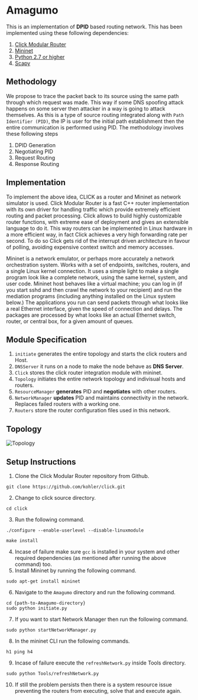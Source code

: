 # Amagumo

This is an implementation of **DPID** based routing network. This has been implemented using these following dependencies:
1. [Click Modular Router](https://github.com/kohler/click)
2. [Mininet](http://mininet.org)
3. [Python 2.7 or higher](https://www.python.org)
4. [Scapy](https://scapy.readthedocs.io/en/latest/)

## Methodology

We propose to trace the packet back to its source using the same path through which request was made. This way if some DNS spoofing attack happens on some server then attacker in a way is going to attack themselves. As this is a type of source routing integrated along with `Path Identifier (PID)`, the IP is user for the initial path establishment then the entire communication is performed using PID. The methodology involves these following steps
1. DPID Generation
2. Negotiating PID
3. Request Routing
4. Response Routing

## Implementation
To implement the above idea, CLICK as a router and Mininet as network simulator is used. Click Modular Router is a fast C++ router implementation with its own driver for handling traffic which provide extremely efficient routing and packet processing. Click allows to build highly customizable router functions, with extreme ease of deployment and gives an extensible language to do it. This way routers can be implemented in Linux hardware in a more efficient way, in fact Click achieves a very high forwarding rate per second. To do so Click gets rid of the interrupt driven architecture in favour of polling, avoiding expensive context switch and memory accesses.

Mininet is a network emulator, or perhaps more accurately a network orchestration system. Works with a set of endpoints, switches, routers, and a single Linux kernel connection. It uses a simple light to make a single program look like a complete network, using the same kernel, system, and user code. Mininet host behaves like a virtual machine; you can log in (if you start sshd and then crawl the network to your recipient) and run the mediation programs (including anything installed on the Linux system below.) The applications you run can send packets through what looks like a real Ethernet interface, given the speed of connection and delays. The packages are processed by what looks like an actual Ethernet switch, router, or central box, for a given amount of queues.

## Module Specification

1. `initiate` generates the entire topology and starts the click routers and Host.
2. `DNSServer` it runs on a node to make the node behave as **DNS Server**.
3. `Click` stores the click router integration module with mininet.
4. `Topology` initiates the entire network topology and indivisual hosts and routers.
5. `ResourceManager` **generates** PID and **negotiates** with other routers.
6. `NetworkManager` **updates** PID and maintains connectivity in the network. Replaces failed routers with a working one.
7. `Routers` store the router configuration files used in this network.

## Topology

![Topology](https://i.ibb.co/x6v1vQb/Topology.jpg)

## Setup Instructions

1. Clone the Click Modular Router repository from Github.
```
git clone https://github.com/kohler/click.git
```
2. Change to click source directory.
```
cd click
```
3. Run the following command.
```
./configure --enable-userlevel --disable-linuxmodule

make install
```
4. Incase of failure make sure `gcc` is installed in your system and other required dependencies (as mentioned after running the above command) too.
5. Install Mininet by running the following command.
```
sudo apt-get install mininet
```
6. Navigate to the `Amagumo` directory and run the following command.
```
cd {path-to-Amagumo-directory}
sudo python initiate.py
```
7. If you want to start Network Manager then run the following command.
```
sudo python startNetworkManager.py
```
8. In the mininet CLI run the following commands.
```
h1 ping h4
```
9. Incase of failure execute the `refreshNetwork.py` inside Tools directory.
```
sudo python Tools/refreshNetwork.py
```
10. If still the problem persists then there is a system resource issue preventing the routers from executing, solve that and execute again.
